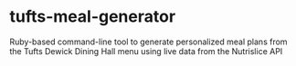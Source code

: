# tufts-meal-generator
Ruby-based command-line tool to generate personalized meal plans from the Tufts Dewick Dining Hall menu using live data from the Nutrislice API
